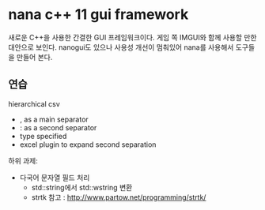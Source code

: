 # nana c++ 11 gui framework

새로운 C++을 사용한 간결한 GUI 프레임워크이다.
게임 쪽 IMGUI와 함께 사용할 만한 대안으로 보인다.
nanogui도 있으나 사용성 개선이 멈춰있어
nana를 사용해서 도구들을 만들어 본다.

## 연습

hierarchical csv
   - , as a main separator
   - : as a second separator
   - type specified
   - excel plugin to expand second separation

하위 과제:
 - 다국어 문자열 필드 처리  
   - std::string에서 std::wstring 변환
   - strtk 참고 : http://www.partow.net/programming/strtk/
